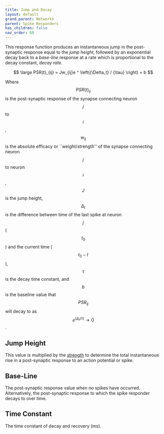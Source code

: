 ```yaml
---
title: Jump and Decay
layout: default
grand_parent: Networks
parent: Spike Responders
has_children: false
nav_order: 60
---
```


This response function produces an instantaneous jump in the post-synaptic response equal to the *jump height*, followed by an exponential decay back to a *base-line* response at a rate which is proportional to the decay constant, *decay rate*.

$$
\large PSR(t)_{ij} = Jw_{ij}e ^ \left({\Delta_t} / {\tau} \right) + b
$$

Where $$PSR(t)_{ij}$$ is the post-synaptic response of the synapse connecting neuron $$j$$ to $$i$$, $$w_{ij}$$ is the absolute efficacy or ``weight/strength'' of the synapse connecting neuron $$j$$ to neuron $$i$$, $$J$$ is the jump height, $$\Delta_t$$ is the difference between time of the last spike at neuron $$j$$ ($$t_0$$) and the current time ($$t_0 - t$$), $$\tau$$ is the decay time constant, and $$b$$ is the baseline value that $$PSR_{ij}$$ will decay to as $$e^\left(\Delta_t / \tau \right) \rightarrow 0$$.

## Jump Height

This value is multiplied by the [strength](../../synapse.html#Strength) to determine the total instantaneous rise in a post-synaptic response to an action potential or spike.

## Base-Line

The post-synaptic response value when no spikes have occurred. Alternatively, the post-synaptic response to which the spike responder decays to over time.

## Time Constant

The time constant of decay and recovery (ms).

